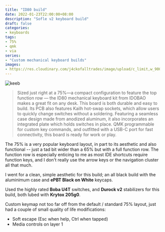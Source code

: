 ```yaml
--- 
title: "ID80 build"
date: 2022-01-23T22:00:00+08:00
description: "Sofle v2 keyboard build"
draft: false
categories:
- keyboards
tags:
- 75%
- qmk
- via
series:
- "Custom mechanical keyboard builds"
images: 
- https://res.cloudinary.com/j4ckofalltrades/image/upload/c_limit,w_900,g_face/v1642946766/keebs/id80/id80_lxezxv.jpg
---
```


![keeb](https://res.cloudinary.com/j4ckofalltrades/image/upload/c_limit,w_900/v1642946766/keebs/id80/id80_lxezxv.jpg)

> Sized just right at a 75%—a compact configuration to feature the top function row — the ID80 mechanical keyboard kit from IDOBAO makes a great fit on any desk. This board is both durable and easy to build. Its PCB also features Kailh hot-swap sockets, which allow users to quickly change switches without a soldering.
> Featuring a seamless case design made from anodized aluminum, it also incorporates an integrated plate which holds switches in place. QMK programmable for custom key commands, and outfitted with a USB-C port for fast connectivity, this board is ready for work or play.

The 75% is a very popular keyboard layout, in part to its aesthetic and also functional -- just a tad bit wider than a 65% but with a full function row. The function row is especially enticing to me as most IDE shortcuts require function keys, and I don't really use the arrow keys or the navigation cluster all that much.

I went for a clean, simple aesthetic for this build; an all black build with the aluminimum case and **ePBT Black on White** keycaps.

Used the highly rated **Boba U4T** switches, and **Durock v2** stabilizers for this build, both lubed with **Krytox 205g0**.

Custom keymap not too far off from the default / standard 75% layout, just had a couple of small quality of life modifications:

- Soft escape (Esc when help, Ctrl when tapped)
- Media controls on layer 1
